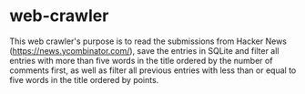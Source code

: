 # web-crawler
This web crawler's purpose is to read the submissions from Hacker News (https://news.ycombinator.com/), save the entries in SQLite and filter all entries with more than five words in the title ordered by the number of comments first, as well as filter all previous entries with less than or equal to five words in the title ordered by points.
